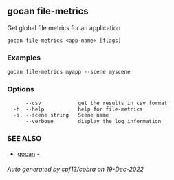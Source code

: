 ## gocan file-metrics

Get global file metrics for an application

```
gocan file-metrics <app-name> [flags]
```

### Examples

```
gocan file-metrics myapp --scene myscene
```

### Options

```
      --csv            get the results in csv format
  -h, --help           help for file-metrics
  -s, --scene string   Scene name
      --verbose        display the log information
```

### SEE ALSO

* [gocan](gocan.md)	 - 

###### Auto generated by spf13/cobra on 19-Dec-2022
